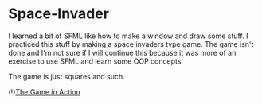 # Space-Invader

I learned a bit of SFML like how to make a window and draw some stuff.
I practiced this stuff by making a space invaders type game. 
The game isn't done and I'm not sure if I will continue this because 
it was more of an exercise to use SFML and learn some OOP concepts.

The game is just squares and such.

(!)[The Game in Action](https://github.com/Mr-Hernandez/space-invader/blob/main/assets/images/space-invader.PNG?raw=true "Space-Invader")